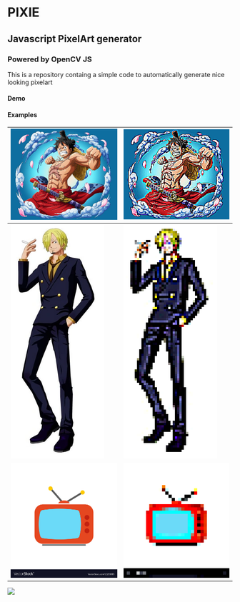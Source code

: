 # PIXIE
## Javascript PixelArt generator
### Powered by OpenCV JS

This is a repository containg a simple code to automatically generate nice looking pixelart

#### Demo

#### Examples

|![alt text](assets/img.png "Title")|![alt text](assets/pixellated/luffy-5px.png "Title")|
|---|---|
|![alt text](assets/sanji.webp "Title")|![alt text](assets/pixellated/sanji-5px.png "Title")|
|![alt text](assets/tv_icon.jpg "Title")|![alt text](assets/pixellated/tv_icon-30px.png "Title")|

[![](https://s18955.pcdn.co/wp-content/uploads/2018/02/github.png)](https://github.com/user/repository/subscription)

